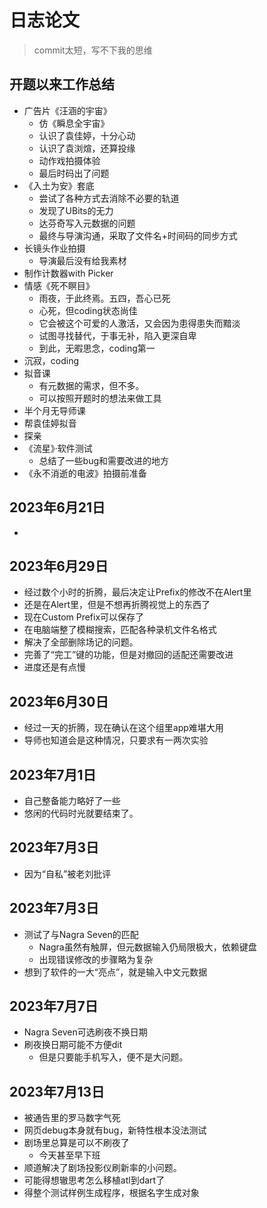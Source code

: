 # 日志论文

> commit太短，写不下我的思维

## 开题以来工作总结

* 广告片《汪涵的宇宙》
  * 仿《瞬息全宇宙》
  * 认识了袁佳婷，十分心动
  * 认识了袁浏煊，还算投缘
  * 动作戏拍摄体验
  * 最后时码出了问题
* 《入土为安》套底
  * 尝试了各种方式去消除不必要的轨道
  * 发现了UBits的无力
  * 达芬奇写入元数据的问题
  * 最终与导演沟通，采取了文件名+时间码的同步方式
* 长镜头作业拍摄
  * 导演最后没有给我素材
* 制作计数器with Picker
* 情感《死不瞑目》
  * 雨夜，于此终焉。五四，吾心已死
  * 心死，但coding状态尚佳
  * 它会被这个可爱的人激活，又会因为患得患失而黯淡
  * 试图寻找替代，于事无补，陷入更深自卑
  * 到此，无暇思念，coding第一
* 沉寂，coding
* 拟音课
  * 有元数据的需求，但不多。
  * 可以按照开题时的想法来做工具
* 半个月无导师课
* 帮袁佳婷拟音
* 探亲
* 《流星》·软件测试
  * 总结了一些bug和需要改进的地方
* 《永不消逝的电波》拍摄前准备
##  2023年6月21日

* 

## 2023年6月29日
* 经过数个小时的折腾，最后决定让Prefix的修改不在Alert里
* 还是在Alert里，但是不想再折腾视觉上的东西了
* 现在Custom Prefix可以保存了
* 在电脑端整了模糊搜索，匹配各种录机文件名格式
* 解决了全部删除场记的问题。
* 完善了“完工”键的功能，但是对撤回的适配还需要改进
* 进度还是有点慢

## 2023年6月30日
* 经过一天的折腾，现在确认在这个组里app难堪大用
* 导师也知道会是这种情况，只要求有一两次实验

## 2023年7月1日
* 自己整备能力略好了一些
* 悠闲的代码时光就要结束了。
## 2023年7月3日
* 因为“自私”被老刘批评
## 2023年7月3日
* 测试了与Nagra Seven的匹配
  * Nagra虽然有触屏，但元数据输入仍局限极大，依赖键盘
  * 出现错误修改的步骤略为复杂
* 想到了软件的一大“亮点”，就是输入中文元数据

## 2023年7月7日
* Nagra Seven可选刷夜不换日期
* 刷夜换日期可能不方便dit
  * 但是只要能手机写入，便不是大问题。

## 2023年7月13日
* 被通告里的罗马数字气死
* 网页debug本身就有bug，新特性根本没法测试
* 剧场里总算是可以不刷夜了
  * 今天甚至早下班
* 顺道解决了剧场投影仪刷新率的小问题。
* 可能得想辙思考怎么移植atl到dart了
* 得整个测试样例生成程序，根据名字生成对象